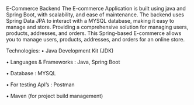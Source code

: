 E-Commerce Backend
The E-commerce Application is built using java and Spring Boot, with scalability, and ease of maintenance. The backend uses Spring Data JPA to interact with a MYSQL database, making it easy to manage and store. Providing a comprehensive solution for managing users, products, addresses, and orders. This Spring-based E-commerce allows you to manage users, products, addresses, and orders for an online store.

Technologies: • Java Development Kit (JDK)

• Languages & Frameworks : Java, Spring Boot

• Database : MYSQL

• For testing ApI’s : Postman

• Maven (for project build management)
